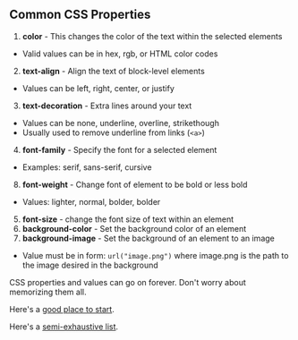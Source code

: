 ## Common CSS Properties

1. **color** - This changes the color of the text within the selected elements
  - Valid values can be in hex, rgb, or HTML color codes
2. **text-align** - Align the text of block-level elements
  - Values can be left, right, center, or justify
3. **text-decoration** - Extra lines around your text
  - Values can be none, underline, overline, strikethough
  - Usually used to remove underline from links (`<a>`)
4. **font-family** - Specify the font for a selected element
  - Examples: serif, sans-serif, cursive
8. **font-weight** - Change font of element to be bold or less bold
  - Values: lighter, normal, bolder, bolder
5. **font-size** - change the font size of text within an element
6. **background-color** - Set the background color of an element
7. **background-image** - Set the background of an element to an image
  - Value must be in form: `url("image.png")` where image.png is the path to the image desired in the background


CSS properties and values can go on forever. Don't worry about memorizing them all.

Here's a [good place to start](http://www.openbookproject.net/tutorials/getdown/css/resources/lesson1/css_properties.html). 

Here's a [semi-exhaustive list](https://www.w3schools.com/cssref/).